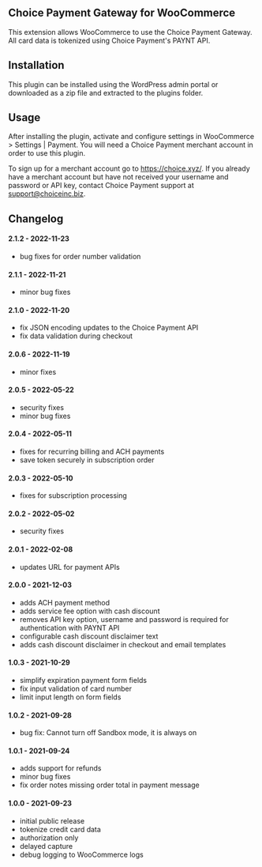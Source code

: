 ## Choice Payment Gateway for WooCommerce
This extension allows WooCommerce to use the Choice Payment Gateway. All card data is tokenized using Choice Payment's PAYNT API.

## Installation

This plugin can be installed using the WordPress admin portal or downloaded as a zip file and extracted to the plugins folder.

## Usage

After installing the plugin, activate and configure settings in WooCommerce > Settings | Payment.  You will need a 
Choice Payment merchant account in order to use this plugin.

To sign up for a merchant account go to https://choice.xyz/.  If you already have
a merchant account but have not received your username and password or API key,
contact Choice Payment support at support@choiceinc.biz.


## Changelog

#### 2.1.2 - 2022-11-23
* bug fixes for order number validation

#### 2.1.1 - 2022-11-21
* minor bug fixes

#### 2.1.0 - 2022-11-20 
* fix JSON encoding updates to the Choice Payment API
* fix data validation during checkout

#### 2.0.6 - 2022-11-19
* minor fixes

#### 2.0.5 - 2022-05-22
* security fixes
* minor bug fixes

#### 2.0.4 - 2022-05-11
* fixes for recurring billing and ACH payments
* save token securely in subscription order

#### 2.0.3 - 2022-05-10
* fixes for subscription processing

#### 2.0.2 - 2022-05-02
* security fixes

#### 2.0.1 - 2022-02-08
* updates URL for payment APIs

#### 2.0.0 - 2021-12-03
* adds ACH payment method
* adds service fee option with cash discount
* removes API key option, username and password is required for authentication with PAYNT API
* configurable cash discount disclaimer text
* adds cash discount disclaimer in checkout and email templates

#### 1.0.3 - 2021-10-29
* simplify expiration payment form fields
* fix input validation of card number
* limit input length on form fields

#### 1.0.2 - 2021-09-28
* bug fix: Cannot turn off Sandbox mode, it is always on

#### 1.0.1 - 2021-09-24
* adds support for refunds
* minor bug fixes
* fix order notes missing order total in payment message

#### 1.0.0 - 2021-09-23
* initial public release
* tokenize credit card data
* authorization only
* delayed capture
* debug logging to WooCommerce logs

